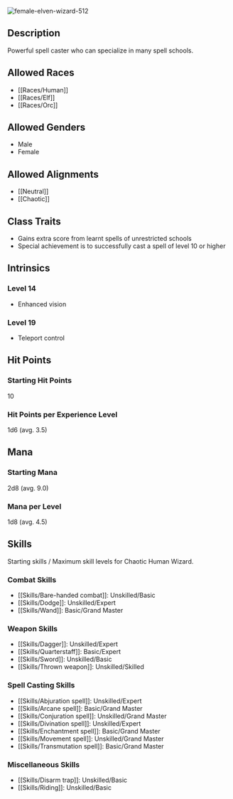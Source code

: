![female-elven-wizard-512](https://github.com/hyvanmielenpelit/GnollHack/assets/16661034/27b4f84a-e3dc-42b0-869e-2b8296242b61)

## Description

Powerful spell caster who can specialize in many spell schools.

## Allowed Races

- [[Races/Human]]
- [[Races/Elf]]
- [[Races/Orc]]

## Allowed Genders

- Male
- Female

## Allowed Alignments

- [[Neutral]]
- [[Chaotic]]

## Class Traits

- Gains extra score from learnt spells of unrestricted schools
- Special achievement is to successfully cast a spell of level 10 or higher

## Intrinsics

### Level 14

- Enhanced vision

### Level 19

- Teleport control

## Hit Points

### Starting Hit Points

10

### Hit Points per Experience Level

1d6 (avg. 3.5)

## Mana

### Starting Mana

2d8 (avg. 9.0)

### Mana per Level

1d8 (avg. 4.5)

## Skills

Starting skills / Maximum skill levels for Chaotic Human Wizard. 

### Combat Skills 

- [[Skills/Bare-handed combat]]: Unskilled/Basic 
- [[Skills/Dodge]]: Unskilled/Expert
- [[Skills/Wand]]: Basic/Grand Master

### Weapon Skills 

- [[Skills/Dagger]]: Unskilled/Expert 
- [[Skills/Quarterstaff]]: Basic/Expert 
- [[Skills/Sword]]: Unskilled/Basic
- [[Skills/Thrown weapon]]: Unskilled/Skilled 

### Spell Casting Skills 

- [[Skills/Abjuration spell]]: Unskilled/Expert
- [[Skills/Arcane spell]]: Basic/Grand Master
- [[Skills/Conjuration spell]]: Unskilled/Grand Master
- [[Skills/Divination spell]]: Unskilled/Expert
- [[Skills/Enchantment spell]]: Basic/Grand Master
- [[Skills/Movement spell]]: Unskilled/Grand Master
- [[Skills/Transmutation spell]]: Basic/Grand Master

### Miscellaneous Skills

- [[Skills/Disarm trap]]: Unskilled/Basic
- [[Skills/Riding]]: Unskilled/Basic